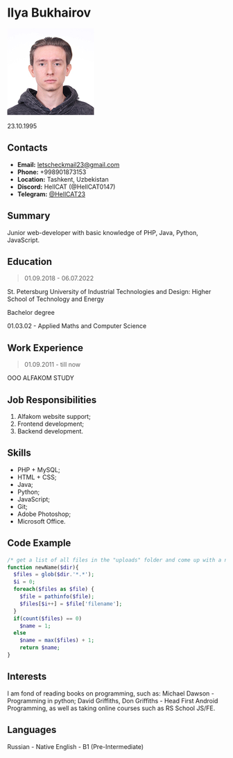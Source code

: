 # Ilya Bukhairov
![My photo](photo.jpg)

23.10.1995
## Contacts
* **Email:** letscheckmail23@gmail.com
* **Phone:** +998901873153
* **Location:** Tashkent, Uzbekistan
* **Discord:** HellCAT (@HellCAT0147)
* **Telegram:** [@HellCAT23](https://t.me/HellCAT23)

## Summary
Junior web-developer with basic knowledge of PHP, Java, Python, JavaScript.

## Education
> 01.09.2018 - 06.07.2022

St. Petersburg University of Industrial Technologies and Design: Higher School of Technology and Energy

Bachelor degree

01.03.02 - Applied Maths and Computer Science

## Work Experience
> 01.09.2011 - till now

OOO ALFAKOM STUDY

## Job Responsibilities
1. Alfakom website support;
1. Frontend development;
1. Backend development.

## Skills
* PHP + MySQL;
* HTML + CSS;
* Java;
* Python;
* JavaScript;
* Git;
* Adobe Photoshop;
* Microsoft Office.

## Code Example
``` PHP
/* get a list of all files in the "uploads" folder and come up with a new name for the new image */
function newName($dir){
  $files = glob($dir.'*.*');
  $i = 0;
  foreach($files as $file) {
    $file = pathinfo($file);
    $files[$i++] = $file['filename'];
  }
  if(count($files) == 0)
    $name = 1;
  else
    $name = max($files) + 1;
    return $name;
}
```

## Interests
I am fond of reading books on programming, such as: Michael Dawson - Programming in python; David Griffiths, Don Griffiths - Head First Android Programming, as well as taking online courses such as RS School JS/FE.

## Languages
Russian - Native
English - B1 (Pre-Intermediate)